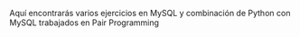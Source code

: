 Aquí encontrarás varios ejercicios en MySQL y combinación de Python con MySQL trabajados en Pair Programming

